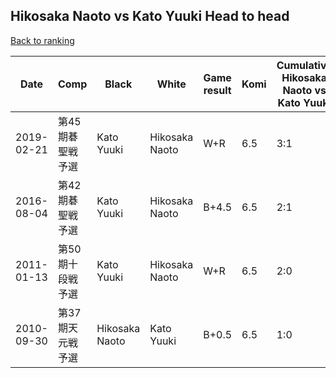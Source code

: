 ## Hikosaka Naoto vs Kato Yuuki Head to head

[Back to ranking](../../index.md)




| **Date** | **Comp** | **Black** | **White** | **Game result** | **Komi** | **Cumulative Hikosaka Naoto vs Kato Yuuki** | **Hikosaka Naoto streak** | **Kato Yuuki streak** | 
| --- | --- | --- | --- | --- | --- | --- | --- | --- |
| 2019-02-21 | 第45期碁聖戦予選 | Kato Yuuki | Hikosaka Naoto | W+R | 6.5 | 3:1 | 1 | 0 | 
| 2016-08-04 | 第42期碁聖戦予選 | Kato Yuuki | Hikosaka Naoto | B+4.5 | 6.5 | 2:1 | 0 | 1 | 
| 2011-01-13 | 第50期十段戦予選 | Kato Yuuki | Hikosaka Naoto | W+R | 6.5 | 2:0 | 2 | 0 | 
| 2010-09-30 | 第37期天元戦予選 | Hikosaka Naoto | Kato Yuuki | B+0.5 | 6.5 | 1:0 | 1 | 0 |




